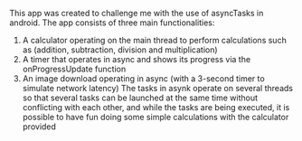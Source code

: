 This app was created to challenge me with the use of asyncTasks in android.
The app consists of three main functionalities:
1. A calculator operating on the main thread to perform calculations such as (addition, subtraction, division and multiplication)
2. A timer that operates in async and shows its progress via the onProgressUpdate function
3. An image download operating in async (with a 3-second timer to simulate network latency) 
The tasks in asynk operate on several threads so that several tasks can be launched at the same time without conflicting with each other,
and while the tasks are being executed, it is possible to have fun doing some simple calculations with the calculator provided
